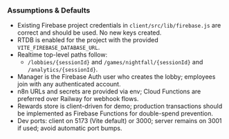 ### Assumptions & Defaults

- Existing Firebase project credentials in `client/src/lib/firebase.js` are correct and should be used. No new keys created.
- RTDB is enabled for the project with the provided `VITE_FIREBASE_DATABASE_URL`.
- Realtime top-level paths follow:
  - `/lobbies/{sessionId}` and `/games/nightfall/{sessionId}` and `/analytics/{sessionId}`.
- Manager is the Firebase Auth user who creates the lobby; employees join with any authenticated account.
- n8n URLs and secrets are provided via env; Cloud Functions are preferred over Railway for webhook flows.
- Rewards store is client-driven for demo; production transactions should be implemented as Firebase Functions for double-spend prevention.
- Dev ports: client on 5173 (Vite default) or 3000; server remains on 3001 if used; avoid automatic port bumps.


